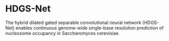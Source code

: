 # HDGS-Net
The hybrid dilated gated separable convolutional neural network (HDGS-Net) enables continuous genome-wide single-base resolution prediction of nucleosome occupancy in Saccharomyces cerevisiae.

